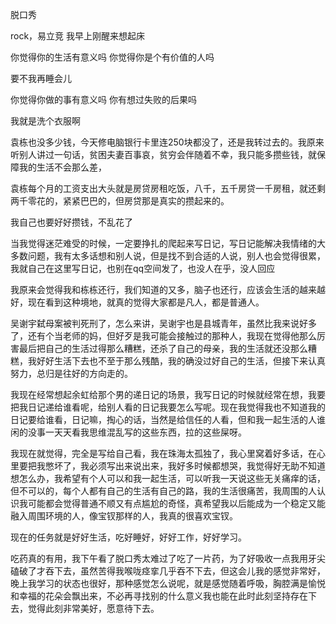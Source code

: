 脱口秀

rock，易立竞
我早上刚醒来想起床

你觉得你的生活有意义吗
你觉得你是个有价值的人吗

要不我再睡会儿

你觉得你做的事有意义吗
你有想过失败的后果吗

我就是洗个衣服啊


袁栋也没多少钱，今天修电脑银行卡里连250块都没了，还是我转过去的。我原来听别人讲过一句话，贫困夫妻百事哀，贫穷会伴随着不幸，我只能多攒些钱，就保障我的生活不会那么差，

袁栋每个月的工资支出大头就是房贷房租吃饭，八千，五千房贷一千房租，就还剩两千零花的，紧紧巴巴的，但房贷那是真实的攒起来的。

我自己也要好好攒钱，不乱花了

当我觉得迷茫难受的时候，一定要挣扎的爬起来写日记，写日记能解决我情绪的大多数问题，我有太多话想和别人说，但是找不到合适的人说，别人也会觉得很累，我就自己在这里写日记，也别在qq空间发了，也没人在乎，没人回应

我原来会觉得我和栋栋还行，我们知道的又多，脑子也还行，应该会生活的越来越好，现在看到这种境地，就真的觉得大家都是凡人，都是普通人。

吴谢宇弑母案被判死刑了，怎么来讲，吴谢宇也是县城青年，虽然比我来说好多了，还有个当老师的妈，但好歹是我可能会接触过的那种人，我现在觉得他那么厉害最后把自己的生活过得那么糟糕，还杀了自己的母亲，我的生活就还没那么糟糕，我好好生活下去也不至于那么残酷，我的确没过好自己的生活，但接下来认真努力，总归是往好的方向走的。

我现在经常想起余虹给那个男的递日记的场景，我写日记的时候就经常在想，我要把我日记递给谁看呢，给别人看的日记我要怎么写呢。现在我觉得我也不知道我的日记要给谁看，日记嘛，掏心的话，当然是给信任的人看，但和我一起生活的人谁闲的没事一天天看我思维混乱写的这些东西，拉的这些屎呀。

我现在就觉得，完全是写给自己看，我在珠海太孤独了，我心里窝着好多话，在心里要把我憋坏了，我必须写出来说出来，我好多时候都想哭，我觉得好无助不知道想怎么办，我希望有个人可以和我一起生活，可以听我一天说这些无关痛痒的话，但不可以的，每个人都有自己的生活有自己的路，我的生活很痛苦，我周围的人认识我可能都会觉得普通不顺又有点尴尬的奇怪，真希望我以后能成为一个稳定又能融入周围环境的人，像宝钗那样的人，我真的很喜欢宝钗。

现在的任务就是好好生活，吃好睡好，好好工作，好好学习。  


吃药真的有用，我下午看了脱口秀太难过了吃了一片药，为了好吸收一点我用牙尖磕破了才吞下去，虽然苦得我喉咙痉挛几乎吞不下去，但这会儿我的感觉非常好，晚上我学习的状态也很好，那种感觉怎么说呢，就是感觉随着呼吸，胸腔满是愉悦和幸福的花朵会飘出来，不必再寻找别的什么意义我也能在此时此刻坚持存在下去，觉得此刻非常美好，愿意待下去。